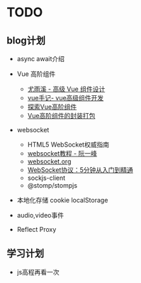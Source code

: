 # TODO

## blog计划

* async await介绍

* Vue 高阶组件
  * [尤雨溪 - 高级 Vue 组件设计](https://www.ximalaya.com/keji/18063052/119592916)  
  * [vue手记- vue高级组件开发](https://www.jianshu.com/p/5b560b4bccb6)  
  * [探索Vue高阶组件](http://hcysun.me/2018/01/05/%E6%8E%A2%E7%B4%A2Vue%E9%AB%98%E9%98%B6%E7%BB%84%E4%BB%B6/)
  * [Vue高阶组件的封装打包](https://xiedaimala.com/tasks/e97c13e0-4150-4503-a2a1-c10b47bd5cb7/video_tutorials/70832d8f-ae31-4bcb-9034-e42d51ab7fa6)
  
* websocket  
  * HTML5 WebSocket权威指南  
  * [websocket教程 - 阮一峰](http://www.ruanyifeng.com/blog/2017/05/websocket.html)  
  * [websocket.org](http://websocket.org/)  
  * [WebSocket协议：5分钟从入门到精通](https://www.cnblogs.com/chyingp/p/websocket-deep-in.html)  
  * sockjs-client  
  * @stomp/stompjs  

* 本地化存储 cookie localStorage
* audio,video事件
* Reflect Proxy

## 学习计划

* js高程再看一次
